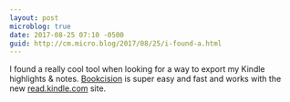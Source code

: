 ```yaml
---
layout: post
microblog: true
date: 2017-08-25 07:10 -0500
guid: http://cm.micro.blog/2017/08/25/i-found-a.html
---
```

I found a really cool tool when looking for a way to export my Kindle highlights & notes.
[Bookcision](http://www.norbauer.com/bookcision/) is super easy and fast and works with the new [read.kindle.com](https://read.amazon.com) site. 
